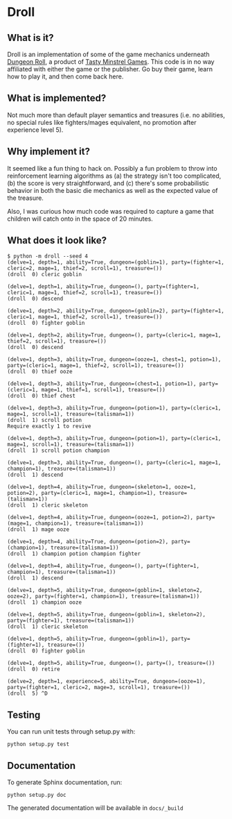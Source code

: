 Droll
=====
## What is it?

Droll is an implementation of some of the game mechanics underneath [Dungeon
Roll](https://boardgamegeek.com/boardgame/138788/dungeon-roll), a product of
[Tasty Minstrel Games](http://playtmg.com/).  This code is in no way affiliated
with either the game or the publisher.  Go buy their game, learn how to play it,
and then come back here.

## What is implemented?

Not much more than default player semantics and treasures (i.e. no abilities, no
special rules like fighters/mages equivalent, no promotion after experience
level 5).

## Why implement it?

It seemed like a fun thing to hack on.  Possibly a fun problem to throw into
reinforcement learning algorithms as (a) the strategy isn't too complicated, (b)
the score is very straightforward, and (c) there's some probabilistic behavior
in both the basic die mechanics as well as the expected value of the treasure.

Also, I was curious how much code was required to capture a game that children
will catch onto in the space of 20 minutes.

## What does it look like?

```
$ python -m droll --seed 4
(delve=1, depth=1, ability=True, dungeon=(goblin=1), party=(fighter=1, cleric=2, mage=1, thief=2, scroll=1), treasure=())
(droll  0) cleric goblin

(delve=1, depth=1, ability=True, dungeon=(), party=(fighter=1, cleric=1, mage=1, thief=2, scroll=1), treasure=())
(droll  0) descend

(delve=1, depth=2, ability=True, dungeon=(goblin=2), party=(fighter=1, cleric=1, mage=1, thief=2, scroll=1), treasure=())
(droll  0) fighter goblin

(delve=1, depth=2, ability=True, dungeon=(), party=(cleric=1, mage=1, thief=2, scroll=1), treasure=())
(droll  0) descend

(delve=1, depth=3, ability=True, dungeon=(ooze=1, chest=1, potion=1), party=(cleric=1, mage=1, thief=2, scroll=1), treasure=())
(droll  0) thief ooze

(delve=1, depth=3, ability=True, dungeon=(chest=1, potion=1), party=(cleric=1, mage=1, thief=1, scroll=1), treasure=())
(droll  0) thief chest

(delve=1, depth=3, ability=True, dungeon=(potion=1), party=(cleric=1, mage=1, scroll=1), treasure=(talisman=1))
(droll  1) scroll potion
Require exactly 1 to revive

(delve=1, depth=3, ability=True, dungeon=(potion=1), party=(cleric=1, mage=1, scroll=1), treasure=(talisman=1))
(droll  1) scroll potion champion

(delve=1, depth=3, ability=True, dungeon=(), party=(cleric=1, mage=1, champion=1), treasure=(talisman=1))
(droll  1) descend

(delve=1, depth=4, ability=True, dungeon=(skeleton=1, ooze=1, potion=2), party=(cleric=1, mage=1, champion=1), treasure=(talisman=1))
(droll  1) cleric skeleton

(delve=1, depth=4, ability=True, dungeon=(ooze=1, potion=2), party=(mage=1, champion=1), treasure=(talisman=1))
(droll  1) mage ooze

(delve=1, depth=4, ability=True, dungeon=(potion=2), party=(champion=1), treasure=(talisman=1))
(droll  1) champion potion champion fighter

(delve=1, depth=4, ability=True, dungeon=(), party=(fighter=1, champion=1), treasure=(talisman=1))
(droll  1) descend

(delve=1, depth=5, ability=True, dungeon=(goblin=1, skeleton=2, ooze=2), party=(fighter=1, champion=1), treasure=(talisman=1))
(droll  1) champion ooze

(delve=1, depth=5, ability=True, dungeon=(goblin=1, skeleton=2), party=(fighter=1), treasure=(talisman=1))
(droll  1) cleric skeleton

(delve=1, depth=5, ability=True, dungeon=(goblin=1), party=(fighter=1), treasure=())
(droll  0) fighter goblin

(delve=1, depth=5, ability=True, dungeon=(), party=(), treasure=())
(droll  0) retire

(delve=2, depth=1, experience=5, ability=True, dungeon=(ooze=1), party=(fighter=1, cleric=2, mage=3, scroll=1), treasure=())
(droll  5) ^D
```

## Testing

You can run unit tests through setup.py with:

```
python setup.py test
```

## Documentation

To generate Sphinx documentation, run:

```
python setup.py doc
```

The generated documentation will be available in `docs/_build`
